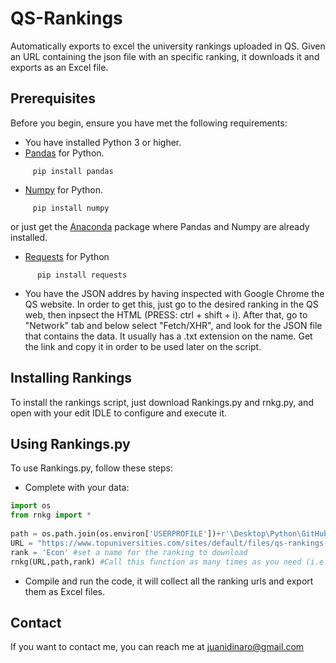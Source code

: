 # QS-Rankings
Automatically exports to excel the university rankings uploaded in QS. Given an URL containing the json file with an specific ranking, it downloads it and exports as an Excel file.

## Prerequisites

Before you begin, ensure you have met the following requirements:
* You have installed Python 3 or higher.
* [Pandas](https://pandas.pydata.org/docs/index.html) for Python. 
 ```
      pip install pandas
 ```
* [Numpy](https://numpy.org/) for Python. 
 ```
      pip install numpy
 ```
 or just get the [Anaconda](https://docs.continuum.io/anaconda/) package where Pandas and Numpy are already installed.
* [Requests](https://docs.python-requests.org/en/latest/) for Python
```
      pip install requests
 ```
 * You have the JSON addres by having inspected with Google Chrome the QS website. In order to get this, just go to the desired ranking in the QS web, then inpsect the HTML (PRESS: ctrl + shift + i). After that, go to "Network" tab and below select "Fetch/XHR", and look for the JSON file that contains the data. It usually has a .txt extension on the name. Get the link and copy it in order to be used later on the script.
## Installing Rankings

To install the rankings script, just download Rankings.py and rnkg.py, and open with your edit IDLE to configure and execute it.

## Using Rankings.py

To use Rankings.py, follow these steps:

* Complete with your data:

```python
import os
from rnkg import *
   
path = os.path.join(os.environ['USERPROFILE'])+r'\Desktop\Python\GitHub'  #set your path
URL = "https://www.topuniversities.com/sites/default/files/qs-rankings-data/en/3517143.txt?1633118389?v=1633121545763" #set the QS URL obtained from inspecting the QS website
rank = 'Econ' #set a name for the ranking to download
rnkg(URL,path,rank) #Call this function as many times as you need (i.e.: subjects)
```

* Compile and run the code, it will collect all the ranking urls and export them as Excel files.

## Contact
If you want to contact me, you can reach me at juanidinaro@gmail.com
